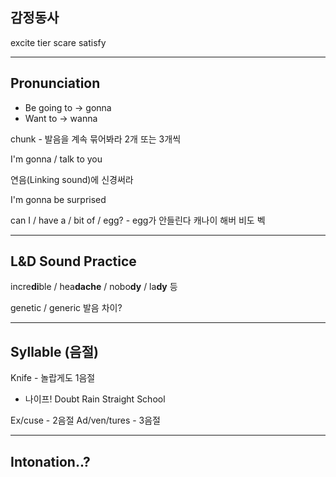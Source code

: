 ## 감정동사
excite
tier
scare
satisfy

---
## Pronunciation
- Be going to -> gonna
- Want to -> wanna

chunk - 발음을 계속 묶어봐라
2개 또는 3개씩

I'm gonna / talk to you

연음(Linking sound)에 신경써라

I'm gonna be surprised

can I / have a / bit of / egg? - egg가 안들린다
캐나이   해버     비도     벡

---
## L&D Sound Practice
incre**di**ble / hea**dache** / nobo**dy** / la**dy** 등

genetic / generic 발음 차이?

---
## Syllable (음절)
Knife - 놀랍게도 1음절
- 나이프!
Doubt
Rain
Straight
School

Ex/cuse - 2음절
Ad/ven/tures - 3음절

---
## Intonation..?